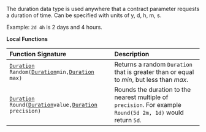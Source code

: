 The duration data type is used anywhere that a contract parameter requests a duration of time.  Can be specified with units of y, d, h, m, s.

Example: `2d 4h` is 2 days and 4 hours.

**Local Functions**

| Function Signature | Description |
| :--- | :--- |
| [`Duration`](Duration-Type) `Random(`[`Duration`](Duration-Type)` min, `[`Duration`](Duration-Type)` max)` | Returns a random `Duration` that is greater than or equal to *min*, but less than *max*. |
| [`Duration`](Duration-Type) `Round(`[`Duration`](Duration-Type)` value, `[`Duration`](Duration-Type)` precision)` | Rounds the duration to the nearest multiple of `precision`.  For example `Round(5d 2m, 1d)` would return `5d`. |
